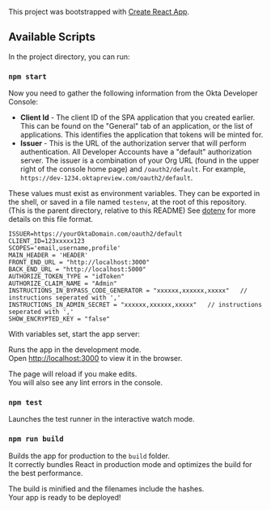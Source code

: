 This project was bootstrapped with [Create React App](https://github.com/facebook/create-react-app).

## Available Scripts

In the project directory, you can run:

### `npm start`


Now you need to gather the following information from the Okta Developer Console:

- **Client Id** - The client ID of the SPA application that you created earlier. This can be found on the "General" tab of an application, or the list of applications.  This identifies the application that tokens will be minted for.
- **Issuer** - This is the URL of the authorization server that will perform authentication.  All Developer Accounts have a "default" authorization server.  The issuer is a combination of your Org URL (found in the upper right of the console home page) and `/oauth2/default`. For example, `https://dev-1234.oktapreview.com/oauth2/default`.


These values must exist as environment variables. They can be exported in the shell, or saved in a file named `testenv`, at the root of this repository. (This is the parent directory, relative to this README) See [dotenv](https://www.npmjs.com/package/dotenv) for more details on this file format.

```
ISSUER=https://yourOktaDomain.com/oauth2/default
CLIENT_ID=123xxxxx123
SCOPES='email,username,profile'
MAIN_HEADER = 'HEADER'
FRONT_END_URL = "http://localhost:3000"
BACK_END_URL = "http://localhost:5000"
AUTHORIZE_TOKEN_TYPE = "idToken"
AUTHORIZE_CLAIM_NAME = "Admin"
INSTRUCTIONS_IN_BYPASS_CODE_GENERATOR = "xxxxxx,xxxxxx,xxxxx"   // instructions seperated with ','
INSTRUCTIONS_IN_ADMIN_SECRET = "xxxxxx,xxxxxx,xxxxx"   // instructions seperated with ','
SHOW_ENCRYPTED_KEY = "false"
```

With variables set, start the app server:


Runs the app in the development mode.<br />
Open [http://localhost:3000](http://localhost:3000) to view it in the browser.

The page will reload if you make edits.<br />
You will also see any lint errors in the console.

### `npm test`

Launches the test runner in the interactive watch mode.<br />

### `npm run build`

Builds the app for production to the `build` folder.<br />
It correctly bundles React in production mode and optimizes the build for the best performance.

The build is minified and the filenames include the hashes.<br />
Your app is ready to be deployed!
